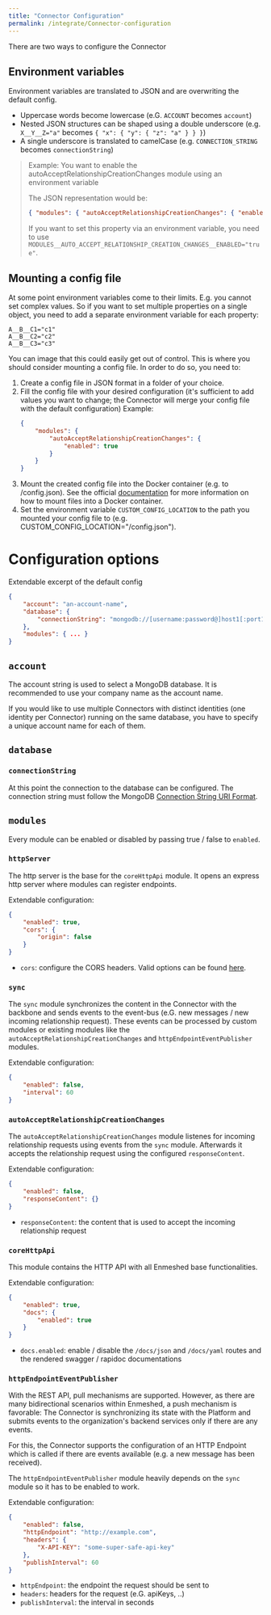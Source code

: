 ```yaml
---
title: "Connector Configuration"
permalink: /integrate/Connector-configuration
---
```


There are two ways to configure the Connector

## Environment variables

Environment variables are translated to JSON and are overwriting the default config.

-   Uppercase words become lowercase (e.G. `ACCOUNT` becomes `account`)
-   Nested JSON structures can be shaped using a double underscore (e.g. `X__Y__Z="a"` becomes `{ "x": { "y": { "z": "a" } } }`)
-   A single underscore is translated to camelCase (e.g. `CONNECTION_STRING` becomes `connectionString`)

> Example: You want to enable the autoAcceptRelationshipCreationChanges module using an environment variable
>
> The JSON representation would be:
>
> ```json
> { "modules": { "autoAcceptRelationshipCreationChanges": { "enabled": true } } }
> ```
>
> If you want to set this property via an environment variable, you need to use `MODULES__AUTO_ACCEPT_RELATIONSHIP_CREATION_CHANGES__ENABLED="true"`.

## Mounting a config file

At some point environment variables come to their limits. E.g. you cannot set complex values. So if you want to set multiple properties on a single object, you need to add a separate environment variable for each property:

```text
A__B__C1="c1"
A__B__C2="c2"
A__B__C3="c3"
```

You can image that this could easily get out of control. This is where you should consider mounting a config file. In order to do so, you need to:

1. Create a config file in JSON format in a folder of your choice.
2. Fill the config file with your desired configuration (it's sufficient to add values you want to change; the Connector will merge your config file with the default configuration) Example:
    ```json
    {
        "modules": {
            "autoAcceptRelationshipCreationChanges": {
                "enabled": true
            }
        }
    }
    ```
3. Mount the created config file into the Docker container (e.g. to /config.json). See the official [documentation](https://LINK_TO_DOCUMENTATION) for more information on how to mount files into a Docker container.
4. Set the environment variable `CUSTOM_CONFIG_LOCATION` to the path you mounted your config file to (e.g. CUSTOM_CONFIG_LOCATION="/config.json").

# Configuration options

Extendable excerpt of the default config

```json
{
    "account": "an-account-name",
    "database": {
        "connectionString": "mongodb://[username:password@]host1[:port1][,...hostN[:portN]][/[defaultauthdb][?options]]"
    },
    "modules": { ... }
}
```

## `account`

The account string is used to select a MongoDB database. It is recommended to use your company name as the account name.

If you would like to use multiple Connectors with distinct identities (one identity per Connector) running on the same database, you have to specify a unique account name for each of them.

## `database`

### `connectionString`

At this point the connection to the database can be configured. The connection string must follow the MongoDB [Connection String URI Format](https://docs.mongodb.com/manual/reference/connection-string/).

## `modules`

Every module can be enabled or disabled by passing true / false to `enabled`.

### `httpServer`

The http server is the base for the `coreHttpApi` module. It opens an express http server where modules can register endpoints.

Extendable configuration:

```json
{
    "enabled": true,
    "cors": {
        "origin": false
    }
}
```

-   `cors`: configure the CORS headers. Valid options can be found [here](https://github.com/expressjs/cors#configuration-options).

### `sync`

The `sync` module synchronizes the content in the Connector with the backbone and sends events to the event-bus (e.G. new messages / new incoming relationship request). These events can be processed by custom modules or existing modules like the `autoAcceptRelationshipCreationChanges` and `httpEndpointEventPublisher` modules.

Extendable configuration:

```json
{
    "enabled": false,
    "interval": 60
}
```

### `autoAcceptRelationshipCreationChanges`

The `autoAcceptRelationshipCreationChanges` module listenes for incoming relationship requests using events from the `sync` module. Afterwards it accepts the relationship request using the configured `responseContent`.

Extendable configuration:

```json
{
    "enabled": false,
    "responseContent": {}
}
```

-   `responseContent`: the content that is used to accept the incoming relationship request

### `coreHttpApi`

This module contains the HTTP API with all Enmeshed base functionalities.

Extendable configuration:

```json
{
    "enabled": true,
    "docs": {
        "enabled": true
    }
}
```

-   `docs.enabled`: enable / disable the `/docs/json` and `/docs/yaml` routes and the rendered swagger / rapidoc documentations

### `httpEndpointEventPublisher`

With the REST API, pull mechanisms are supported. However, as there are many bidirectional scenarios within Enmeshed, a push mechanism is favorable: The Connector is synchronizing its state with the Platform and submits events to the organization's backend services only if there are any events.

For this, the Connector supports the configuration of an HTTP Endpoint which is called if there are events available (e.g. a new message has been received).

The `httpEndpointEventPublisher` module heavily depends on the `sync` module so it has to be enabled to work.

Extendable configuration:

```json
{
    "enabled": false,
    "httpEndpoint": "http://example.com",
    "headers": {
        "X-API-KEY": "some-super-safe-api-key"
    },
    "publishInterval": 60
}
```

-   `httpEndpoint`: the endpoint the request should be sent to
-   `headers`: headers for the request (e.G. apiKeys, ..)
-   `publishInterval`: the interval in seconds
